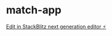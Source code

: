 # match-app

[Edit in StackBlitz next generation editor ⚡️](https://stackblitz.com/~/github.com/IkkeiPro/match-app)